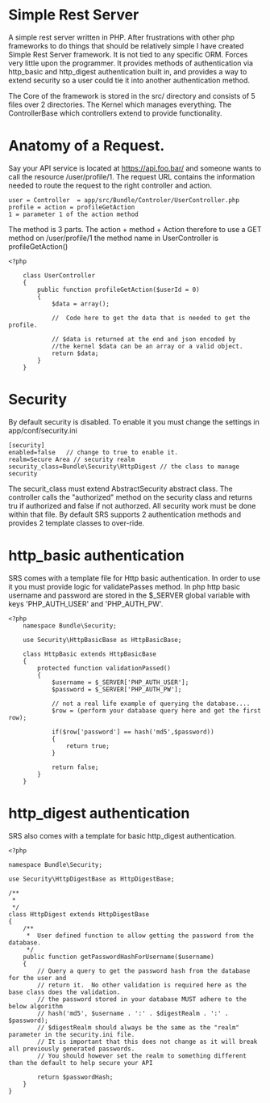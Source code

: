 Simple Rest Server
================

A simple rest server written in PHP.  After frustrations with other php frameworks to do things that should be relatively simple I have created Simple Rest Server framework.  It is not tied to any specific ORM.  Forces very little upon the programmer.  It provides methods of authentication via http_basic and http_digest authentication built in, and provides a way to extend security so a user could tie it into another authentication method.

The Core of the framework is stored in the src/ directory and consists of 5 files over 2 directories.  The Kernel which manages everything.  The ControllerBase which controllers extend to provide functionality.

Anatomy of a Request.
=======================
Say your API service is located at https://api.foo.bar/ and someone wants to call the resource /user/profile/1.  The request URL contains the information needed to route the request to the right controller and action.

    user = Controller  = app/src/Bundle/Controler/UserController.php
    profile = action = profileGetAction
    1 = parameter 1 of the action method
    
The method is 3 parts.  The action + method + Action therefore to use a GET method on /user/profile/1 the method name in UserController is profileGetAction()
    
    <?php
    
        class UserController 
        {
            public function profileGetAction($userId = 0)
            {
                $data = array();
                
                //  Code here to get the data that is needed to get the profile.

                // $data is returned at the end and json encoded by 
                //the kernel $data can be an array or a valid object.
                return $data;
            }
        }


Security
========

By default security is disabled.  To enable it you must change the settings in app/conf/security.ini

    [security]
    enabled=false   // change to true to enable it.
    realm=Secure Area // security realm
    security_class=Bundle\Security\HttpDigest // the class to manage security
    
The securit_class must extend AbstractSecurity abstract class.  The controller calls the "authorized" method on the security class and returns tru if authorized and false if not authorzed.  All security work must be done within that file.  By default SRS supports 2 authentication methods and provides 2 template classes to over-ride.

http_basic authentication
=========================

SRS comes with a template file for Http basic authentication.  In order to use it you must provide logic for validatePasses method.  In php http basic username and password are stored in the $_SERVER global variable with keys 'PHP_AUTH_USER' and 'PHP_AUTH_PW'.

    <?php
        namespace Bundle\Security;

        use Security\HttpBasicBase as HttpBasicBase;

        class HttpBasic extends HttpBasicBase
        {
            protected function validationPassed()
            {
                $username = $_SERVER['PHP_AUTH_USER'];
                $password = $_SERVER['PHP_AUTH_PW'];
                
                // not a real life example of querying the database....
                $row = (perform your database query here and get the first row);
                
                if($row['password'] == hash('md5',$password))
                {
                    return true;
                }

                return false;
            }
        }
        

http_digest authentication
=========================
SRS also comes with a template for basic http_digest authentication.

    <?php

    namespace Bundle\Security;

    use Security\HttpDigestBase as HttpDigestBase;

    /**
     *
     */
    class HttpDigest extends HttpDigestBase
    {
        /**
         *  User defined function to allow getting the password from the database.
         */
        public function getPasswordHashForUsername($username)
        {
            // Query a query to get the password hash from the database for the user and 
            // return it.  No other validation is required here as the base class does the validation.
            // the password stored in your database MUST adhere to the below algorithm
            // hash('md5', $username . ':' . $digestRealm . ':' . $password);
            // $digestRealm should always be the same as the "realm" parameter in the security.ini file.
            // It is important that this does not change as it will break all previously generated passwords.
            // You should however set the realm to something different than the default to help secure your API

            return $passwordHash;
        }
    }


